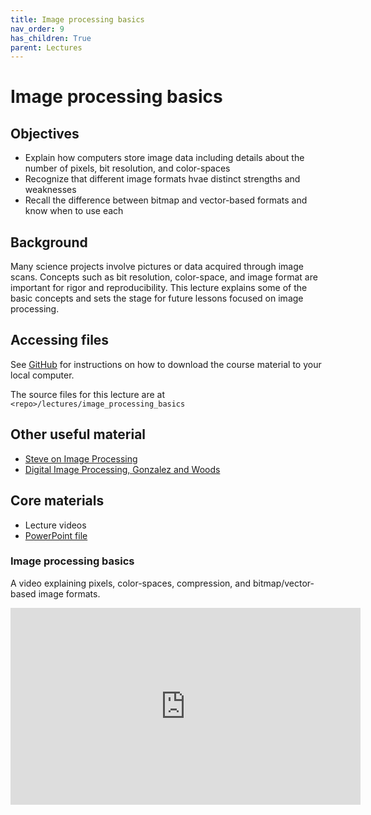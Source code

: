 ```yaml
---
title: Image processing basics
nav_order: 9
has_children: True
parent: Lectures
---
```


# Image processing basics

## Objectives

+ Explain how computers store image data including details about the number of pixels, bit resolution, and color-spaces
+ Recognize that different image formats hvae distinct strengths and weaknesses
+ Recall the difference between bitmap and vector-based formats and know when to use each

## Background

Many science projects involve pictures or data acquired through image scans. Concepts such as bit resolution, color-space, and image format are important for rigor and reproducibility. This lecture explains some of the basic concepts and sets the stage for future lessons focused on image processing.

## Accessing files

See [GitHub](../../GitHub/GitHub.html) for instructions on how to download the course material to your local computer.

The source files for this lecture are at `<repo>/lectures/image_processing_basics`

## Other useful material

+ [Steve on Image Processing](https://blogs.mathworks.com/steve/)
+ [Digital Image Processing, Gonzalez and Woods](https://www.google.com/books/edition/_/738oAQAAMAAJ?hl=en&gbpv=1)

## Core materials

+ Lecture videos
+ [PowerPoint file](https://github.com/Campbell-Muscle-Lab/teaching_PGY630_QM/blob/master/lectures/image_processing_basics/image_procssing_basics.pptx)

### Image processing basics

A video explaining pixels, color-spaces, compression, and bitmap/vector-based image formats.

<iframe width="560" height="315" src="https://uky.yuja.com/V/Video?v=2842574&node=9975079&a=1150885301&preload=false" frameborder="0" webkitallowfullscreen mozallowfullscreen allowfullscreen></iframe>
